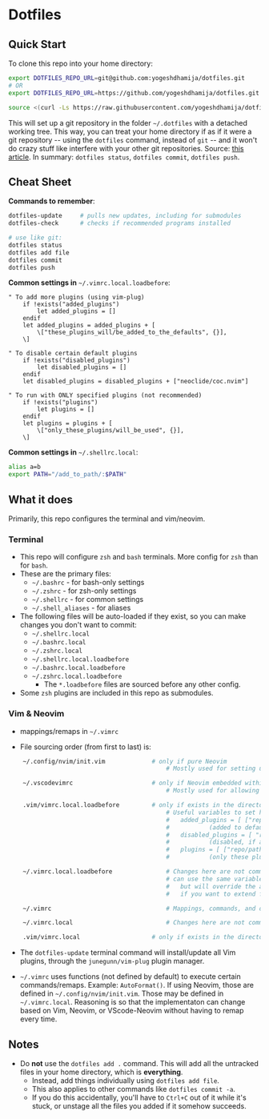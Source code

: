 # Dotfiles

## Quick Start

To clone this repo into your home directory:

```bash
export DOTFILES_REPO_URL=git@github.com:yogeshdhamija/dotfiles.git
# OR
export DOTFILES_REPO_URL=https://github.com/yogeshdhamija/dotfiles.git

source <(curl -Ls https://raw.githubusercontent.com/yogeshdhamija/dotfiles/master/dotfile-scripts/setup-dotfiles-environment.sh)
```

This will set up a git repository in the folder `~/.dotfiles` with a detached working tree. This way, you can treat your home directory if as if it were a git repository -- using the `dotfiles` command, instead of `git` -- and it won't do crazy stuff like interfere with your other git repositories. Source: [this article](https://developer.atlassian.com/blog/2016/02/best-way-to-store-dotfiles-git-bare-repo/). In summary: `dotfiles status`, `dotfiles commit`, `dotfiles push`.

## Cheat Sheet

**Commands to remember**:
```bash
dotfiles-update     # pulls new updates, including for submodules
dotfiles-check      # checks if recommended programs installed

# use like git:
dotfiles status
dotfiles add file
dotfiles commit
dotfiles push
```

**Common settings in** `~/.vimrc.local.loadbefore`:
```viml
" To add more plugins (using vim-plug)
    if !exists("added_plugins")
        let added_plugins = []
    endif
    let added_plugins = added_plugins + [
        \["these_plugins_will/be_added_to_the_defaults", {}],
    \]

" To disable certain default plugins
    if !exists("disabled_plugins")
        let disabled_plugins = []
    endif
    let disabled_plugins = disabled_plugins + ["neoclide/coc.nvim"]

" To run with ONLY specified plugins (not recommended)
    if !exists("plugins")
        let plugins = []
    endif
    let plugins = plugins + [
        \["only_these_plugins/will_be_used", {}],
    \]
```

**Common settings in** `~/.shellrc.local`:
```bash
alias a=b
export PATH="/add_to_path/:$PATH"
```

## What it does

Primarily, this repo configures the terminal and vim/neovim.

### Terminal

- This repo will configure `zsh` and `bash` terminals. More config for `zsh` than for `bash`.
- These are the primary files:
    - `~/.bashrc` - for bash-only settings
    - `~/.zshrc` - for zsh-only settings
    - `~/.shellrc` - for common settings
    - `~/.shell_aliases` - for aliases
- The following files will be auto-loaded if they exist, so you can make changes you don't want to commit:
    - `~/.shellrc.local`
    - `~/.bashrc.local`
    - `~/.zshrc.local`
    - `~/.shellrc.local.loadbefore`
    - `~/.bashrc.local.loadbefore`
    - `~/.zshrc.local.loadbefore`
        - The `*.loadbefore` files are sourced before any other config.
- Some `zsh` plugins are included in this repo as submodules.

### Vim & Neovim

- mappings/remaps in `~/.vimrc`

- File sourcing order (from first to last) is:

```bash
    ~/.config/nvim/init.vim             # only if pure Neovim
                                            # Mostly used for setting up nvim-specific plugins (Lsp, Treesitter, etc.)

    ~/.vscodevimrc                      # only if Neovim embedded within VSCode
                                            # Mostly used for allowing only embeddable plugins, and applying VSCode-specific settings

    .vim/vimrc.local.loadbefore         # only if exists in the directory vim/nvim was launched from
                                            # Useful variables to set here are:
                                            #   added_plugins = [ ["repo/path.git"], {setting: true} ]
                                            #           (added to defaults, settings are `junegunn/vim-plug` (plugin manager) style dictionaries)
                                            #   disabled_plugins = [ "repo/path.git" ] 
                                            #           (disabled, if added from defaults or elsewhere)
                                            #   plugins = [ ["repo/path.git"], {setting: true} ]
                                            #           (only these plugins will be used, no defaults)

    ~/.vimrc.local.loadbefore               # Changes here are not commmitted to `dotfiles` repo.
                                            # can use the same variables as above,
                                            #   but will override the above file
                                            #   if you want to extend from the above file, add to the existing arrays instead

    ~/.vimrc                                # Mappings, commands, and default settings are defined here.

    ~/.vimrc.local                          # Changes here are not committed to `dotfiles` repo.

    .vim/vimrc.local                    # only if exists in the directory nvim/vim was launched from
```

- The `dotfiles-update` terminal command will install/update all Vim plugins, through the `junegunn/vim-plug` plugin manager.

- `~/.vimrc` uses functions (not defined by default) to execute certain commands/remaps. Example: `AutoFormat()`. If using Neovim, those are defined in `~/.config/nvim/init.vim`. Those may be defined in `~/.vimrc.local`. Reasoning is so that the implementaton can change based on Vim, Neovim, or VScode-Neovim without having to remap every time.

## Notes

- Do **not** use the `dotfiles add .` command. This will add all the untracked files in your home directory, which is **everything**.
    - Instead, add things individually using `dotfiles add file`.
    - This also applies to other commands like `dotfiles commit -a`.
    - If you do this accidentally, you'll have to `Ctrl+C` out of it while it's stuck, or unstage all the files you added if it somehow succeeds.
